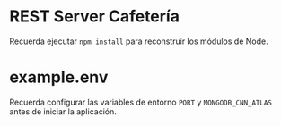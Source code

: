# REST Server Cafetería
Recuerda ejecutar ```npm install``` para reconstruir los módulos de Node.

# example.env
Recuerda configurar las variables de entorno ```PORT``` y ```MONGODB_CNN_ATLAS``` antes de iniciar la aplicación.
